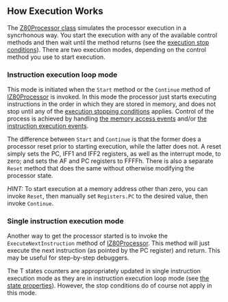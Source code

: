 ## How Execution Works

The [Z80Processor class](../Main/Z80Processor.cs) simulates the processor execution in a syncrhonous way. You start the execution with any of the available control methods and then wait until the method returns (see the [execution stop conditions](StopConditions.md)). There are two execution modes, depending on the control method you use to start execution.

### Instruction execution loop mode

This mode is initiated when the `Start` method or the `Continue` method of [IZ80Processor](../Main/IZ80Processor.cs) is invoked. In this mode the processor just starts executing instructions in the order in which they are stored in memory, and does not stop until any of the [execution stopping conditions](StopConditions.md) applies. Control of the process is achieved by handling [the memory access events](MemoryAccessFlow.md) and/or [the instruction execution events](InstructionExecutionFlow.md).

The difference between `Start` and `Continue` is that the former does a processor reset prior to starting execution, while the latter does not. A reset simply sets the PC, IFF1 and IFF2 registers, as well as the interrupt mode, to zero; and sets the AF and PC registers to FFFFh. There is also a separate `Reset` method that does the same without otherwise modifying the processor state.

_HINT:_ To start execution at a memory address other than zero, you can invoke `Reset`, then manually set `Registers.PC` to the desired value, then invoke `Continue`.

### Single instruction execution mode

Another way to get the processor started is to invoke the `ExecuteNextInstruction` method of [IZ80Processor](../Main/IZ80Processor.cs). This method will just execute the next instruction (as pointed by the PC register) and return. This may be useful for step-by-step debuggers.

The T states counters are appropriately updated in single instruction execution mode as they are in instruction execution loop mode (see [the state properties](State.md)). However, the stop conditions do of course not apply in this mode.